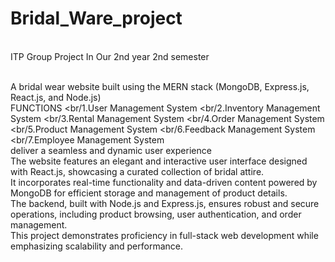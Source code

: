 # Bridal_Ware_project
<br/>ITP Group Project In Our 2nd year 2nd semester

<br/>A bridal wear website built using the MERN stack (MongoDB, Express.js, React.js, and Node.js) 
<br/>FUNCTIONS
<br/1.User Management System
<br/2.Inventory Management System
<br/3.Rental Management System
<br/4.Order Management System
<br/5.Product Management System
<br/6.Feedback Management System
<br/7.Employee Management System
<br/>deliver a seamless and dynamic user experience
<br/>The website features an elegant and interactive user interface designed with React.js, showcasing a curated collection of bridal attire.
 <br/>It incorporates real-time functionality and data-driven content powered by MongoDB for efficient storage and management of product details. 
 <br/>The backend, built with Node.js and Express.js, ensures robust and secure operations, including product browsing, user authentication, and order management.
 <br/>This project demonstrates proficiency in full-stack web development while emphasizing scalability and performance.

